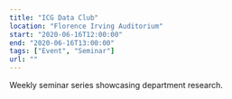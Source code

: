 ```yaml
---
title: "ICG Data Club"
location: "Florence Irving Auditorium"
start: "2020-06-16T12:00:00"
end: "2020-06-16T13:00:00"
tags: ["Event", "Seminar"]
url: ""
---
```


Weekly seminar series showcasing department research.

<!-- endexcerpt -->
